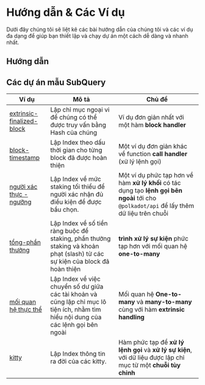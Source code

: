 # Hướng dẫn & Các Ví dụ

Dưới đây chúng tôi sẽ liệt kê các bài hướng dẫn của chúng tôi và các ví dụ đa dạng để giúp bạn thiết lập và chạy dự án một cách dễ dàng và nhanh nhất.

## Hướng dẫn



## Các dự án mẫu SubQuery

| Ví dụ                                                                                         | Mô tả                                                                                                                                | Chủ đề                                                                                                                                     |
| --------------------------------------------------------------------------------------------- | ------------------------------------------------------------------------------------------------------------------------------------ | ------------------------------------------------------------------------------------------------------------------------------------------ |
| [extrinsic-finalized-block](https://github.com/subquery/tutorials-extrinsic-finalised-blocks) | Lập chỉ mục ngoại vi để chúng có thể được truy vấn bằng Hash của chúng                                                               | Ví dụ đơn giản nhất với một hàm __block handler__                                                                                          |
| [block-timestamp](https://github.com/subquery/tutorials-block-timestamp)                      | Lập Index theo dấu thời gian cho từng block đã được hoàn thiện                                                                       | Một ví dụ đơn giản khác về function **call handler** (xử lý lệnh gọi)                                                                      |
| [người xác thực - ngưỡng](https://github.com/subquery/tutorials-validator-threshold)          | Lập Index về mức staking tối thiểu để người xác nhận đủ điều kiện để được bầu chọn.                                                  | Một ví dụ phức tạp hơn về hàm __xử lý khối__ có tác dụng tạo __lệnh gọi bên ngoài__ tới cho `@polkadot/api` để lấy thêm dữ liệu trên chuỗi |
| [tổng-phần thưởng](https://github.com/subquery/tutorials-sum-reward)                          | Lập Index về số tiền ràng buộc để staking, phần thưởng staking và khoản phạt (slash) từ các sự kiện của block đã hoàn thiện          | __trình xử lý sự kiện__ phức tạp hơn với mối quan hệ __one-to-many__                                                                       |
| [mối quan hệ thực thể](https://github.com/subquery/tutorials-entity-relations)                | Lập Index về việc chuyển số dư giữa các tài khoản và cũng lập chỉ mục lô tiện ích, nhằm tìm hiểu nội dung của các lệnh gọi bên ngoài | Mối quan hệ __One-to-many__ và __many-to-many__ cùng với hàm __extrinsic handling__                                                        |
| [kitty](https://github.com/subquery/tutorials-kitty-chain)                                    | Lập Index thông tin ra đời của các kitty.                                                                                            | Hàm phức tạp để __xử lý lệnh gọi__ và __xử lý sự kiện__, với dữ liệu được lập chỉ mục từ một __chuỗi tùy chỉnh__                           |
